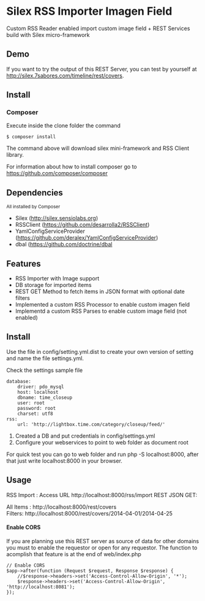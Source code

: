 Silex RSS Importer  Imagen Field
==================

Custom RSS Reader enabled import custom image field + REST Services build with Silex micro-framework

## Demo

If you want to try the output of this REST Server, you can test by yourself at <a target="_blank" href="http://silex.7sabores.com/timeline/rest/covers">http://silex.7sabores.com/timeline/rest/covers</a>.


## Install

### Composer

Execute inside the clone folder the command

````
$ composer install
````

The command above will download silex mini-framework and RSS Client library.

For information about how to install composer go to <a target="_blank"  href="https://github.com/composer/composer">https://github.com/composer/composer</a>

## Dependencies

<small>All installed by Composer</small>

<ul>
  <li>Silex (<a href="http://silex.sensiolabs.org">http://silex.sensiolabs.org</a>)</li>
  <li>RSSClient (<a href="https://github.com/desarrolla2/RSSClient">https://github.com/desarrolla2/RSSClient</a>)</li>
  <li>YamlConfigServiceProvider (<a href="https://github.com/deralex/YamlConfigServiceProvider">https://github.com/deralex/YamlConfigServiceProvider</a>)</li>
  <li>dbal (<a href="https://github.com/doctrine/dbal">https://github.com/doctrine/dbal</a></li>
</ul>

## Features

<ul>
  <li>RSS Importer with Image support</li>
  <li>DB storage for imported items</li>
  <li>REST GET Method to fetch items in JSON format with optional date filters</li>
  <li>Implemented a custom RSS Processor to enable custom imagen field</a>
  <li>Implementd a custom RSS Parses to enable custom image field (not enabled)</li>
</ul>

## Install

Use the file in config/setting.yml.dist to create your own version of setting and name the file settings.yml.

Check the settings sample file
````
database:
    driver: pdo_mysql
    host: localhost
    dbname: time_closeup
    user: root
    password: root
    charset: utf8
rss:
    url: 'http://lightbox.time.com/category/closeup/feed/'

````

<ol>
  <li>Created a DB and put credentials in config/settings.yml</li>
  <li>Configure your webservices to point to web folder as document root</li>
</ol>

For quick test you can go to web folder and run php -S localhost:8000, after that just write localhost:8000 in your browser.

## Usage

RSS Import : Access URL http://localhost:8000/rss/import
REST JSON GET:

  All Items : http://localhost:8000/rest/covers <br/>
  Filters: http://localhost:8000/rest/covers/2014-04-01/2014-04-25

#### Enable CORS

If you are planning use this REST server as source of data for other domains you must to enable the requestor or open for any requestor. The function to acomplish that feature is at the end of web/index.php

````
// Enable CORS
$app->after(function (Request $request, Response $response) {
    //$response->headers->set('Access-Control-Allow-Origin', '*');
    $response->headers->set('Access-Control-Allow-Origin', 'http://localhost:8081');
});
````
